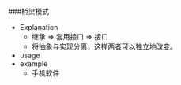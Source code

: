 ###桥梁模式
+ Explanation 
    + 继承 => 套用接口 => 接口
    + 将抽象与实现分离，这样两者可以独立地改变。
+ usage   
+ example
    + 手机软件